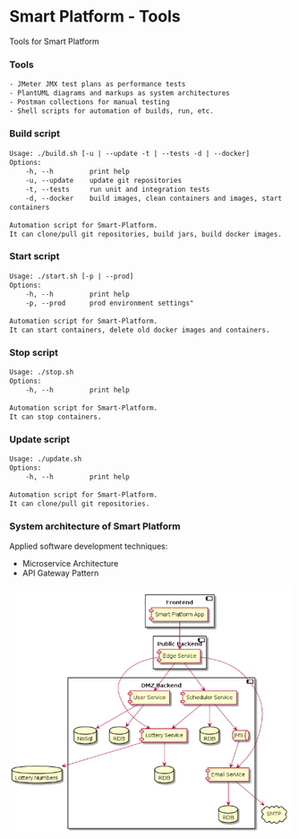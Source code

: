 # Smart Platform - Tools
Tools for Smart Platform
### Tools
```
- JMeter JMX test plans as performance tests
- PlantUML diagrams and markups as system architectures
- Postman collections for manual testing
- Shell scripts for automation of builds, run, etc.
```
### Build script
```
Usage: ./build.sh [-u | --update -t | --tests -d | --docker]
Options:
    -h, --h         print help
    -u, --update    update git repositories
    -t, --tests     run unit and integration tests
    -d, --docker    build images, clean containers and images, start containers

Automation script for Smart-Platform.
It can clone/pull git repositories, build jars, build docker images.
```
### Start script
```
Usage: ./start.sh [-p | --prod]
Options:
    -h, --h         print help
    -p, --prod      prod environment settings"

Automation script for Smart-Platform.
It can start containers, delete old docker images and containers.
```
### Stop script
```
Usage: ./stop.sh
Options:
    -h, --h         print help

Automation script for Smart-Platform.
It can stop containers.
```
### Update script
```
Usage: ./update.sh
Options:
    -h, --h         print help

Automation script for Smart-Platform.
It can clone/pull git repositories.
```
### System architecture of Smart Platform
Applied software development techniques:
- Microservice Architecture
- API Gateway Pattern

![System Architecture](https://raw.githubusercontent.com/ProudProgrammer/smart-tools/master/plantuml/system-architecture.png)
